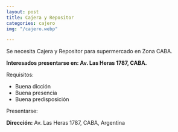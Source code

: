 ```yaml
---
layout: post
title: Cajera y Repositor
categories: cajero
img: "/cajero.webp"

---
```

Se necesita Cajera y Repositor para supermercado en Zona CABA.

**Interesados presentarse en: Av. Las Heras 1787, CABA.**

Requisitos:

* Buena dicción
* Buena presencia
* Buena predisposición

Presentarse:

**Dirección:** Av. Las Heras 1787, CABA, Argentina